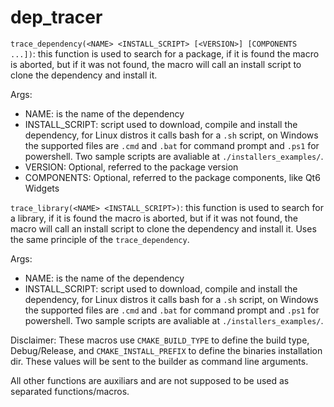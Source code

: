 # dep_tracer

`trace_dependency(<NAME> <INSTALL_SCRIPT> [<VERSION>] [COMPONENTS ...])`:
this function is used to search for a package, if it is found the macro is aborted, but if it was not found, the macro will call an install script to clone the dependency and install it.

Args:
- NAME: is the name of the dependency
- INSTALL_SCRIPT: script used to download, compile and install the dependency, for Linux distros it calls bash for a `.sh` script, on Windows the supported files are `.cmd` and `.bat` for command prompt and `.ps1` for powershell. Two sample scripts are avaliable at `./installers_examples/`.
- VERSION: Optional, referred to the package version
- COMPONENTS: Optional, referred to the package components, like Qt6 Widgets

`trace_library(<NAME> <INSTALL_SCRIPT>)`:
this function is used to search for a library, if it is found the macro is aborted, but if it was not found, the macro will call an install script to clone the dependency and install it.
Uses the same principle of the `trace_dependency`.

Args:
- NAME: is the name of the dependency
- INSTALL_SCRIPT: script used to download, compile and install the dependency, for Linux distros it calls bash for a `.sh` script, on Windows the supported files are `.cmd` and `.bat` for command prompt and `.ps1` for powershell. Two sample scripts are avaliable at `./installers_examples/`.


Disclaimer: These macros use `CMAKE_BUILD_TYPE` to define the build type, Debug/Release, and `CMAKE_INSTALL_PREFIX` to define the binaries installation dir. These values will be sent to the builder as command line arguments.

All other functions are auxiliars and are not supposed to be used as separated functions/macros.